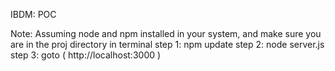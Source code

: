 IBDM: POC

Note: Assuming node and npm installed in your system, and make sure you are in the proj directory
in terminal
step 1: npm update
step 2: node server.js
step 3: goto ( http://localhost:3000 )
